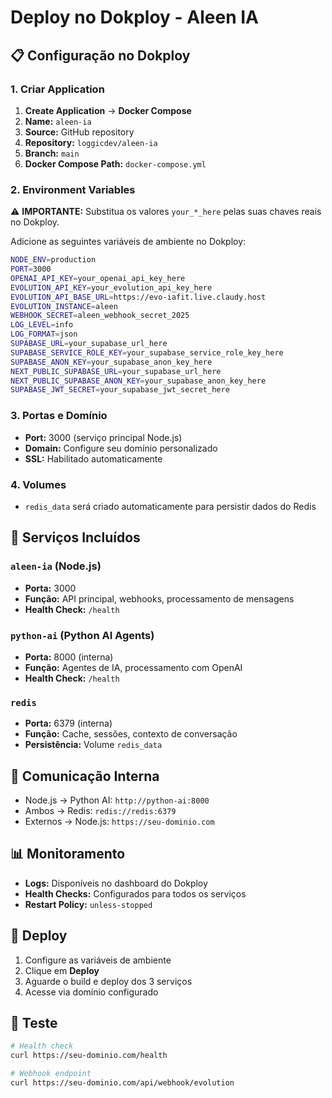 # Deploy no Dokploy - Aleen IA

## 📋 Configuração no Dokploy

### 1. Criar Application
1. **Create Application** → **Docker Compose**
2. **Name:** `aleen-ia`
3. **Source:** GitHub repository
4. **Repository:** `loggicdev/aleen-ia`
5. **Branch:** `main`
6. **Docker Compose Path:** `docker-compose.yml`

### 2. Environment Variables
⚠️ **IMPORTANTE:** Substitua os valores `your_*_here` pelas suas chaves reais no Dokploy.

Adicione as seguintes variáveis de ambiente no Dokploy:

```bash
NODE_ENV=production
PORT=3000
OPENAI_API_KEY=your_openai_api_key_here
EVOLUTION_API_KEY=your_evolution_api_key_here
EVOLUTION_API_BASE_URL=https://evo-iafit.live.claudy.host
EVOLUTION_INSTANCE=aleen
WEBHOOK_SECRET=aleen_webhook_secret_2025
LOG_LEVEL=info
LOG_FORMAT=json
SUPABASE_URL=your_supabase_url_here
SUPABASE_SERVICE_ROLE_KEY=your_supabase_service_role_key_here
SUPABASE_ANON_KEY=your_supabase_anon_key_here
NEXT_PUBLIC_SUPABASE_URL=your_supabase_url_here
NEXT_PUBLIC_SUPABASE_ANON_KEY=your_supabase_anon_key_here
SUPABASE_JWT_SECRET=your_supabase_jwt_secret_here
```

### 3. Portas e Domínio
- **Port:** 3000 (serviço principal Node.js)
- **Domain:** Configure seu domínio personalizado
- **SSL:** Habilitado automaticamente

### 4. Volumes
- `redis_data` será criado automaticamente para persistir dados do Redis

## 🚀 Serviços Incluídos

### `aleen-ia` (Node.js)
- **Porta:** 3000
- **Função:** API principal, webhooks, processamento de mensagens
- **Health Check:** `/health`

### `python-ai` (Python AI Agents)
- **Porta:** 8000 (interna)
- **Função:** Agentes de IA, processamento com OpenAI
- **Health Check:** `/health`

### `redis`
- **Porta:** 6379 (interna)
- **Função:** Cache, sessões, contexto de conversação
- **Persistência:** Volume `redis_data`

## 🔧 Comunicação Interna
- Node.js → Python AI: `http://python-ai:8000`
- Ambos → Redis: `redis://redis:6379`
- Externos → Node.js: `https://seu-dominio.com`

## 📊 Monitoramento
- **Logs:** Disponíveis no dashboard do Dokploy
- **Health Checks:** Configurados para todos os serviços
- **Restart Policy:** `unless-stopped`

## 🔄 Deploy
1. Configure as variáveis de ambiente
2. Clique em **Deploy**
3. Aguarde o build e deploy dos 3 serviços
4. Acesse via domínio configurado

## 🧪 Teste
```bash
# Health check
curl https://seu-dominio.com/health

# Webhook endpoint
curl https://seu-dominio.com/api/webhook/evolution
```
